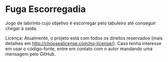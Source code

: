 # Fuga Escorregadia
Jogo de labirinto cujo objetivo é escorregar pelo tabuleiro até conseguir chegar à saída.

Licença: Atualmente, o projeto está com todos os direitos reservados (mais 
detalhes em http://choosealicense.com/no-license/). Caso tenha interesse em usar
o código-fonte, entre em contato com o autor mandando uma mensagem pelo GitHub.